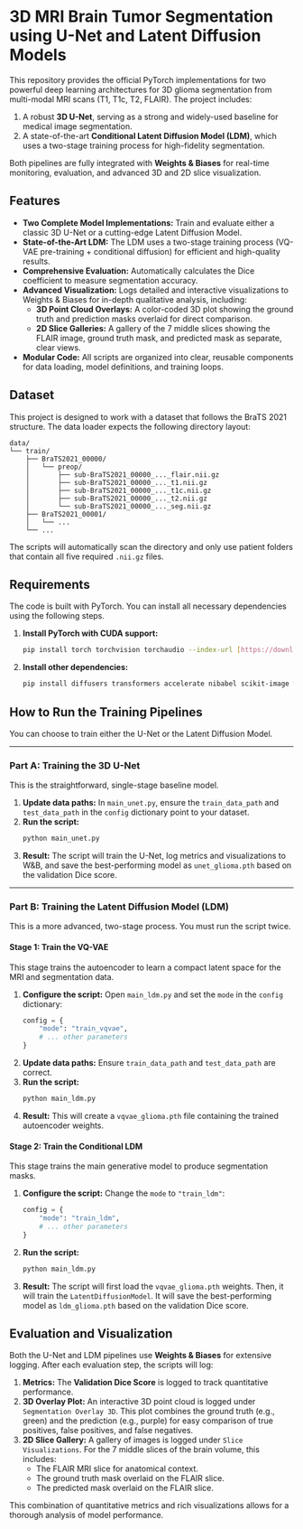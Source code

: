 # 3D MRI Brain Tumor Segmentation using U-Net and Latent Diffusion Models

This repository provides the official PyTorch implementations for two powerful deep learning architectures for 3D glioma segmentation from multi-modal MRI scans (T1, T1c, T2, FLAIR). The project includes:

1.  A robust **3D U-Net**, serving as a strong and widely-used baseline for medical image segmentation.
2.  A state-of-the-art **Conditional Latent Diffusion Model (LDM)**, which uses a two-stage training process for high-fidelity segmentation.

Both pipelines are fully integrated with **Weights & Biases** for real-time monitoring, evaluation, and advanced 3D and 2D slice visualization.

## Features

* **Two Complete Model Implementations:** Train and evaluate either a classic 3D U-Net or a cutting-edge Latent Diffusion Model.
* **State-of-the-Art LDM:** The LDM uses a two-stage training process (VQ-VAE pre-training + conditional diffusion) for efficient and high-quality results.
* **Comprehensive Evaluation:** Automatically calculates the Dice coefficient to measure segmentation accuracy.
* **Advanced Visualization:** Logs detailed and interactive visualizations to Weights & Biases for in-depth qualitative analysis, including:
    * **3D Point Cloud Overlays:** A color-coded 3D plot showing the ground truth and prediction masks overlaid for direct comparison.
    * **2D Slice Galleries:** A gallery of the 7 middle slices showing the FLAIR image, ground truth mask, and predicted mask as separate, clear views.
* **Modular Code:** All scripts are organized into clear, reusable components for data loading, model definitions, and training loops.

## Dataset

This project is designed to work with a dataset that follows the BraTS 2021 structure. The data loader expects the following directory layout:

```
data/
└── train/
    ├── BraTS2021_00000/
    │   └── preop/
    │       ├── sub-BraTS2021_00000_..._flair.nii.gz
    │       ├── sub-BraTS2021_00000_..._t1.nii.gz
    │       ├── sub-BraTS2021_00000_..._t1c.nii.gz
    │       ├── sub-BraTS2021_00000_..._t2.nii.gz
    │       └── sub-BraTS2021_00000_..._seg.nii.gz
    ├── BraTS2021_00001/
    │   └── ...
    └── ...
```

The scripts will automatically scan the directory and only use patient folders that contain all five required `.nii.gz` files.

## Requirements

The code is built with PyTorch. You can install all necessary dependencies using the following steps.

1.  **Install PyTorch with CUDA support:**
    ```bash
    pip install torch torchvision torchaudio --index-url [https://download.pytorch.org/whl/cu121](https://download.pytorch.org/whl/cu121)
    ```

2.  **Install other dependencies:**
    ```bash
    pip install diffusers transformers accelerate nibabel scikit-image wandb tqdm
    ```

## How to Run the Training Pipelines

You can choose to train either the U-Net or the Latent Diffusion Model.

---

### Part A: Training the 3D U-Net

This is the straightforward, single-stage baseline model.

1.  **Update data paths:** In `main_unet.py`, ensure the `train_data_path` and `test_data_path` in the `config` dictionary point to your dataset.
2.  **Run the script:**
    ```bash
    python main_unet.py
    ```
3.  **Result:** The script will train the U-Net, log metrics and visualizations to W&B, and save the best-performing model as `unet_glioma.pth` based on the validation Dice score.

---

### Part B: Training the Latent Diffusion Model (LDM)

This is a more advanced, two-stage process. You must run the script twice.

#### Stage 1: Train the VQ-VAE

This stage trains the autoencoder to learn a compact latent space for the MRI and segmentation data.

1.  **Configure the script:** Open `main_ldm.py` and set the `mode` in the `config` dictionary:
    ```python
    config = {
        "mode": "train_vqvae",
        # ... other parameters
    }
    ```
2.  **Update data paths:** Ensure `train_data_path` and `test_data_path` are correct.
3.  **Run the script:**
    ```bash
    python main_ldm.py
    ```
4.  **Result:** This will create a `vqvae_glioma.pth` file containing the trained autoencoder weights.

#### Stage 2: Train the Conditional LDM

This stage trains the main generative model to produce segmentation masks.

1.  **Configure the script:** Change the `mode` to `"train_ldm"`:
    ```python
    config = {
        "mode": "train_ldm",
        # ... other parameters
    }
    ```
2.  **Run the script:**
    ```bash
    python main_ldm.py
    ```
3.  **Result:** The script will first load the `vqvae_glioma.pth` weights. Then, it will train the `LatentDiffusionModel`. It will save the best-performing model as `ldm_glioma.pth` based on the validation Dice score.

## Evaluation and Visualization

Both the U-Net and LDM pipelines use **Weights & Biases** for extensive logging. After each evaluation step, the scripts will log:

1.  **Metrics:** The **Validation Dice Score** is logged to track quantitative performance.
2.  **3D Overlay Plot:** An interactive 3D point cloud is logged under `Segmentation Overlay 3D`. This plot combines the ground truth (e.g., green) and the prediction (e.g., purple) for easy comparison of true positives, false positives, and false negatives.
3.  **2D Slice Gallery:** A gallery of images is logged under `Slice Visualizations`. For the 7 middle slices of the brain volume, this includes:
    * The FLAIR MRI slice for anatomical context.
    * The ground truth mask overlaid on the FLAIR slice.
    * The predicted mask overlaid on the FLAIR slice.

This combination of quantitative metrics and rich visualizations allows for a thorough analysis of model performance.
